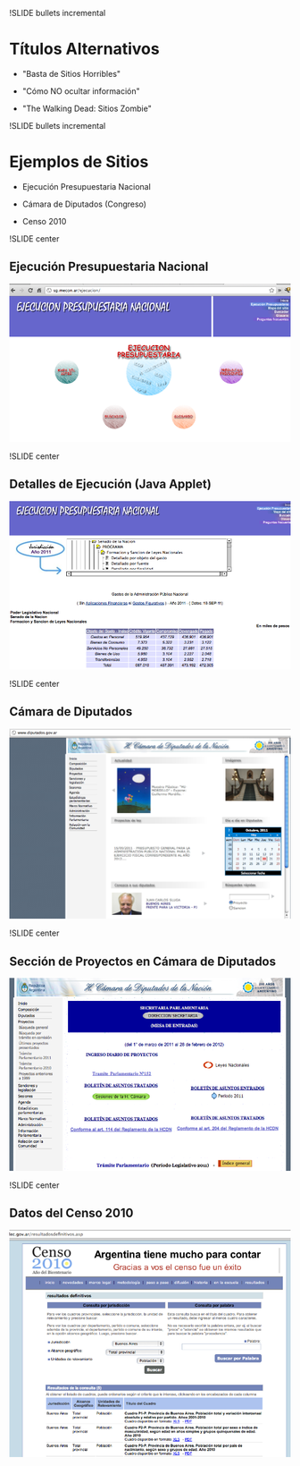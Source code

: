 !SLIDE bullets incremental

# Títulos Alternativos #

* "Basta de Sitios Horribles"

<!-- 

  Por qué empecé a ver sitios del Gobierno Argentino que eran horribles. No se centraban
  en proveer acceso al contenido, ni compartirlo ni hacerlo fácil de acceder. 
  
  A continuación veremos algunos ejemplos.

-->

* "Cómo NO ocultar información"

<!-- 

  Algunos sitios parece que ocultan información a propósito. Como que el objetivo de dicho 
  sitio fuera NO proveer nigún tipo de información relevante. 

-->

* "The Walking Dead: Sitios Zombie"

<!-- 

  Porque al final de la presentación veremos algo de código para construir tu propia API. 
  Además recorreremos los tres pasos para construir sitios gubernamentales accesibles en
  el futuro. 

-->

!SLIDE bullets incremental

# Ejemplos de Sitios

* Ejecución Presupuestaria Nacional

<!-- 

  Este sitio parece una broma de mal gusto. Como que no quisieran que el pueblo siga
  con facilidad la ejecución presupuestaria de gobierno. 
  
-->

* Cámara de Diputados (Congreso)

<!-- 

  La homepage de esta página no hace énfasis en los datos más importantes del sitio: 
  Qué se está tratando, Quién lo está tratando, Cómo están votando, Por qué, Qué están discutiendo

-->

* Censo 2010

<!-- 

  El mejorcito de los últimos sitios de gobierno. Aún así provee archivos .xls (Excel) 
  con mucha información de viviendas, hogares y población de la República Argentina.

-->

!SLIDE center

## Ejecución Presupuestaria Nacional ##

<img src="1.captura-pantalla.ejecucion-presupuesto-nacional.png" alt="Presupuesto Nacional">

!SLIDE center

## Detalles de Ejecución (Java Applet) ##

<img src="2.captura-pantalla.apple-ejecucion-presupuesto.png" alt="Presupuesto Nacional. Java Applet Hermoso.">

!SLIDE center

## Cámara de Diputados ##

<img src="3.diputados-screenshot.png" alt="Honorable Concejo Deliberante. Diputados.">

!SLIDE center

## Sección de Proyectos en Cámara de Diputados ##

<img src="4.proyectos-de-diputados.png" alt="Proyectos en Cámara de Diputados.">

!SLIDE center

## Datos del Censo 2010 ##

<img src="5.censo-indec-xlses.png" alt="Datos del INDEC del Censo 2010.">
